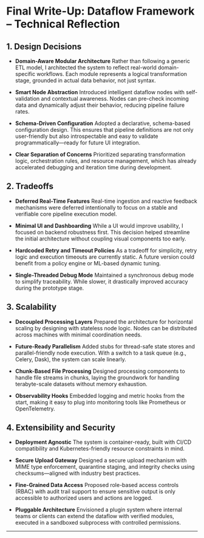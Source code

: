 
# Final Write-Up: Dataflow Framework – Technical Reflection

## 1. Design Decisions

* **Domain-Aware Modular Architecture**
  Rather than following a generic ETL model, I architected the system to reflect real-world domain-specific workflows. Each module represents a logical transformation stage, grounded in actual data behavior, not just syntax.

* **Smart Node Abstraction**
  Introduced intelligent dataflow nodes with self-validation and contextual awareness. Nodes can pre-check incoming data and dynamically adjust their behavior, reducing pipeline failure rates.

* **Schema-Driven Configuration**
  Adopted a declarative, schema-based configuration design. This ensures that pipeline definitions are not only user-friendly but also introspectable and easy to validate programmatically—ready for future UI integration.

* **Clear Separation of Concerns**
  Prioritized separating transformation logic, orchestration rules, and resource management, which has already accelerated debugging and iteration time during development.

## 2. Tradeoffs

* **Deferred Real-Time Features**
  Real-time ingestion and reactive feedback mechanisms were deferred intentionally to focus on a stable and verifiable core pipeline execution model.

* **Minimal UI and Dashboarding**
  While a UI would improve usability, I focused on backend robustness first. This decision helped streamline the initial architecture without coupling visual components too early.

* **Hardcoded Retry and Timeout Policies**
  As a tradeoff for simplicity, retry logic and execution timeouts are currently static. A future version could benefit from a policy engine or ML-based dynamic tuning.

* **Single-Threaded Debug Mode**
  Maintained a synchronous debug mode to simplify traceability. While slower, it drastically improved accuracy during the prototype stage.

## 3. Scalability

* **Decoupled Processing Layers**
  Prepared the architecture for horizontal scaling by designing with stateless node logic. Nodes can be distributed across machines with minimal coordination needs.

* **Future-Ready Parallelism**
  Added stubs for thread-safe state stores and parallel-friendly node execution. With a switch to a task queue (e.g., Celery, Dask), the system can scale linearly.

* **Chunk-Based File Processing**
  Designed processing components to handle file streams in chunks, laying the groundwork for handling terabyte-scale datasets without memory exhaustion.

* **Observability Hooks**
  Embedded logging and metric hooks from the start, making it easy to plug into monitoring tools like Prometheus or OpenTelemetry.

## 4. Extensibility and Security

* **Deployment Agnostic**
  The system is container-ready, built with CI/CD compatibility and Kubernetes-friendly resource constraints in mind.

* **Secure Upload Gateway**
  Designed a secure upload mechanism with MIME type enforcement, quarantine staging, and integrity checks using checksums—aligned with industry best practices.

* **Fine-Grained Data Access**
  Proposed role-based access controls (RBAC) with audit trail support to ensure sensitive output is only accessible to authorized users and actions are logged.

* **Pluggable Architecture**
  Envisioned a plugin system where internal teams or clients can extend the dataflow with verified modules, executed in a sandboxed subprocess with controlled permissions.

---

